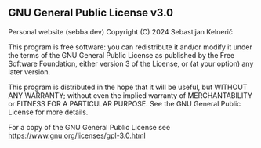## GNU General Public License v3.0

Personal website (sebba.dev)
Copyright (C) 2024 Sebastijan Kelnerič

This program is free software: you can redistribute it and/or modify
it under the terms of the GNU General Public License as published by
the Free Software Foundation, either version 3 of the License, or
(at your option) any later version.
	
This program is distributed in the hope that it will be useful,
but WITHOUT ANY WARRANTY; without even the implied warranty of
MERCHANTABILITY or FITNESS FOR A PARTICULAR PURPOSE.  See the
GNU General Public License for more details.
	
For a copy of the GNU General Public License see https://www.gnu.org/licenses/gpl-3.0.html